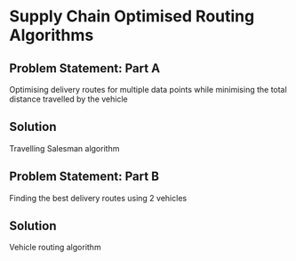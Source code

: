 # Supply Chain Optimised Routing Algorithms
## Problem Statement: Part A
Optimising delivery routes for multiple data points while minimising the total distance travelled by the vehicle
## Solution
Travelling Salesman algorithm

## Problem Statement: Part B
Finding the best delivery routes using 2 vehicles
## Solution
Vehicle routing algorithm
